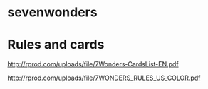 # sevenwonders


# Rules and cards

http://rprod.com/uploads/file/7Wonders-CardsList-EN.pdf

http://rprod.com/uploads/file/7WONDERS_RULES_US_COLOR.pdf
